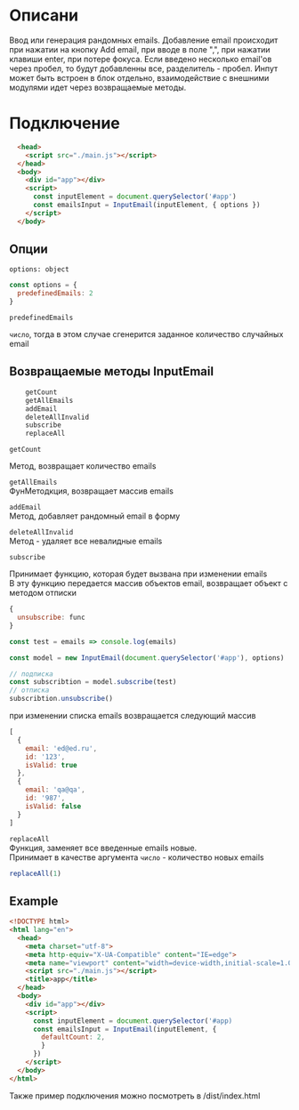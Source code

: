 # Описани

Ввод или генерация рандомных emails.
Добавление email происходит при нажатии на кнопку Add email, при вводе в поле ",", при нажатии клавиши enter, при потере фокуса.
Если введено несколько email'ов через пробел, то будут добавленны все, разделитель - пробел.
Инпут может быть встроен в блок отдельно, взаимодействие с внешними модулями идет через возвращаемые методы.


# Подключение

```html
  <head>
    <script src="./main.js"></script>
  </head>
  <body>
    <div id="app"></div>
    <script>
      const inputElement = document.querySelector('#app')
      const emailsInput = InputEmail(inputElement, { options })
    </script>
  </body>
```
## Опции

`options: object`

```js
const options = {
  predefinedEmails: 2
}
```
`predefinedEmails`  

`чиcло`, тогда в этом случае сгенерится заданное количество случайных email  


## Возвращаемые методы InputEmail

```js
    getCount
    getAllEmails
    addEmail
    deleteAllInvalid
    subscribe
    replaceAll
```

`getCount`  

  Метод, возвращает количество emails  

`getAllEmails`  
  ФунМетодкция, возвращает массив emails  

`addEmail`  
  Метод, добавляет рандомный email в форму

`deleteAllInvalid`  
Метод - удаляет все невалидные emails  

`subscribe`  

Принимает функцию, которая будет вызвана при изменении emails  
В эту функцию передается массив объектов email, возвращает объект с методом отписки  
```js
{
  unsubscribe: func
}

```

```js
const test = emails => console.log(emails)

const model = new InputEmail(document.querySelector('#app'), options)

// подписка
const subscribtion = model.subscribe(test)
// отписка
subscribtion.unsubscribe()

```
при изменении списка emails возвращается следующий массив
```js
[
  {
    email: 'ed@ed.ru',
    id: '123',
    isValid: true
  },
  {
    email: 'qa@qa',
    id: '987',
    isValid: false
  }
]
```
`replaceAll`  
Функция, заменяет все введенные emails новые.  
Принимает в качестве аргумента `число` - количество новых emails
```js
replaceAll(1)
```


## Example

```html
<!DOCTYPE html>
<html lang="en">
  <head>
    <meta charset="utf-8">
    <meta http-equiv="X-UA-Compatible" content="IE=edge">
    <meta name="viewport" content="width=device-width,initial-scale=1.0">
    <script src="./main.js"></script>
    <title>app</title>
  </head>
  <body>
    <div id="app"></div>
    <script>
      const inputElement = document.querySelector('#app)
      const emailsInput = InputEmail(inputElement, {
        defaultCount: 2,
        }
      })
    </script>
  </body>
</html>
```
Также пример подключения можно посмотреть в /dist/index.html